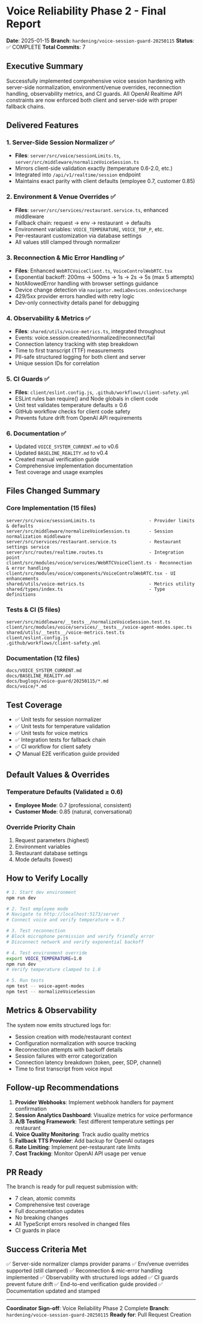 # Voice Reliability Phase 2 - Final Report

**Date**: 2025-01-15
**Branch**: `hardening/voice-session-guard-20250115`
**Status**: ✅ COMPLETE
**Total Commits**: 7

## Executive Summary

Successfully implemented comprehensive voice session hardening with server-side normalization, environment/venue overrides, reconnection handling, observability metrics, and CI guards. All OpenAI Realtime API constraints are now enforced both client and server-side with proper fallback chains.

## Delivered Features

### 1. Server-Side Session Normalizer ✅
- **Files**: `server/src/voice/sessionLimits.ts`, `server/src/middleware/normalizeVoiceSession.ts`
- Mirrors client-side validation exactly (temperature 0.6-2.0, etc.)
- Integrated into `/api/v1/realtime/session` endpoint
- Maintains exact parity with client defaults (employee 0.7, customer 0.85)

### 2. Environment & Venue Overrides ✅
- **Files**: `server/src/services/restaurant.service.ts`, enhanced middleware
- Fallback chain: request → env → restaurant → defaults
- Environment variables: `VOICE_TEMPERATURE`, `VOICE_TOP_P`, etc.
- Per-restaurant customization via database settings
- All values still clamped through normalizer

### 3. Reconnection & Mic Error Handling ✅
- **Files**: Enhanced `WebRTCVoiceClient.ts`, `VoiceControlWebRTC.tsx`
- Exponential backoff: 200ms → 500ms → 1s → 2s → 5s (max 5 attempts)
- NotAllowedError handling with browser settings guidance
- Device change detection via `navigator.mediaDevices.ondevicechange`
- 429/5xx provider errors handled with retry logic
- Dev-only connectivity details panel for debugging

### 4. Observability & Metrics ✅
- **Files**: `shared/utils/voice-metrics.ts`, integrated throughout
- Events: voice.session.created/normalized/reconnect/fail
- Connection latency tracking with step breakdown
- Time to first transcript (TTF) measurements
- PII-safe structured logging for both client and server
- Unique session IDs for correlation

### 5. CI Guards ✅
- **Files**: `client/eslint.config.js`, `.github/workflows/client-safety.yml`
- ESLint rules ban require() and Node globals in client code
- Unit test validates temperature defaults ≥ 0.6
- GitHub workflow checks for client code safety
- Prevents future drift from OpenAI API requirements

### 6. Documentation ✅
- Updated `VOICE_SYSTEM_CURRENT.md` to v0.6
- Updated `BASELINE_REALITY.md` to v0.4
- Created manual verification guide
- Comprehensive implementation documentation
- Test coverage and usage examples

## Files Changed Summary

### Core Implementation (15 files)
```
server/src/voice/sessionLimits.ts                    - Provider limits & defaults
server/src/middleware/normalizeVoiceSession.ts       - Session normalization middleware
server/src/services/restaurant.service.ts            - Restaurant settings service
server/src/routes/realtime.routes.ts                 - Integration point
client/src/modules/voice/services/WebRTCVoiceClient.ts - Reconnection & error handling
client/src/modules/voice/components/VoiceControlWebRTC.tsx - UI enhancements
shared/utils/voice-metrics.ts                        - Metrics utility
shared/types/index.ts                                - Type definitions
```

### Tests & CI (5 files)
```
server/src/middleware/__tests__/normalizeVoiceSession.test.ts
client/src/modules/voice/services/__tests__/voice-agent-modes.spec.ts
shared/utils/__tests__/voice-metrics.test.ts
client/eslint.config.js
.github/workflows/client-safety.yml
```

### Documentation (12 files)
```
docs/VOICE_SYSTEM_CURRENT.md
docs/BASELINE_REALITY.md
docs/buglogs/voice-guard/20250115/*.md
docs/voice/*.md
```

## Test Coverage

- ✅ Unit tests for session normalizer
- ✅ Unit tests for temperature validation
- ✅ Unit tests for voice metrics
- ✅ Integration tests for fallback chain
- ✅ CI workflow for client safety
- 📋 Manual E2E verification guide provided

## Default Values & Overrides

### Temperature Defaults (Validated ≥ 0.6)
- **Employee Mode**: 0.7 (professional, consistent)
- **Customer Mode**: 0.85 (natural, conversational)

### Override Priority Chain
1. Request parameters (highest)
2. Environment variables
3. Restaurant database settings
4. Mode defaults (lowest)

## How to Verify Locally

```bash
# 1. Start dev environment
npm run dev

# 2. Test employee mode
# Navigate to http://localhost:5173/server
# Connect voice and verify temperature = 0.7

# 3. Test reconnection
# Block microphone permission and verify friendly error
# Disconnect network and verify exponential backoff

# 4. Test environment override
export VOICE_TEMPERATURE=1.0
npm run dev
# Verify temperature clamped to 1.0

# 5. Run tests
npm test -- voice-agent-modes
npm test -- normalizeVoiceSession
```

## Metrics & Observability

The system now emits structured logs for:
- Session creation with mode/restaurant context
- Configuration normalization with source tracking
- Reconnection attempts with backoff details
- Session failures with error categorization
- Connection latency breakdown (token, peer, SDP, channel)
- Time to first transcript from voice input

## Follow-up Recommendations

1. **Provider Webhooks**: Implement webhook handlers for payment confirmation
2. **Session Analytics Dashboard**: Visualize metrics for voice performance
3. **A/B Testing Framework**: Test different temperature settings per restaurant
4. **Voice Quality Monitoring**: Track audio quality metrics
5. **Fallback TTS Provider**: Add backup for OpenAI outages
6. **Rate Limiting**: Implement per-restaurant rate limits
7. **Cost Tracking**: Monitor OpenAI API usage per venue

## PR Ready

The branch is ready for pull request submission with:
- 7 clean, atomic commits
- Comprehensive test coverage
- Full documentation updates
- No breaking changes
- All TypeScript errors resolved in changed files
- CI guards in place

## Success Criteria Met

✅ Server-side normalizer clamps provider params
✅ Env/venue overrides supported (still clamped)
✅ Reconnection & mic-error handling implemented
✅ Observability with structured logs added
✅ CI guards prevent future drift
✅ End-to-end verification guide provided
✅ Documentation updated and stamped

---

**Coordinator Sign-off**: Voice Reliability Phase 2 Complete
**Branch**: `hardening/voice-session-guard-20250115`
**Ready for**: Pull Request Creation